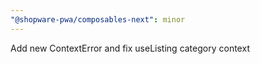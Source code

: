 ```yaml
---
"@shopware-pwa/composables-next": minor
---
```


Add new ContextError and fix useListing category context
